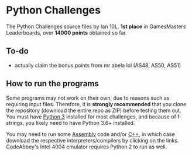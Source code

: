 # Python Challenges
The Python Challenges source files by Ian 10L. **1st place** in GamesMasters Leaderboards, over **14000 points** obtained so far.

## To-do
- actually claim the bonus points from mr abela lol (AS48, AS50, AS51)

## How to run the programs
Some programs may not work on their own, due to reasons such as requiring input files. Therefore, it is **strongly recommended** that you clone the repository (download the entire repo as ZIP) before testing them out. You must have [Python 3](https://python.org/downloads) installed for most challenges, and because of f-strings, you likely need to have Python 3.6+ installed.

You may need to run some [Assembly](https://github.com/codeabbey/intel4004-emu) code and/or [C++](https://www.mingw-w64.org/downloads/), in which case download the respective interpreters/compilers by clicking on the links. CodeAbbey's Intel 4004 emulator requires Python 2 to run as well.
